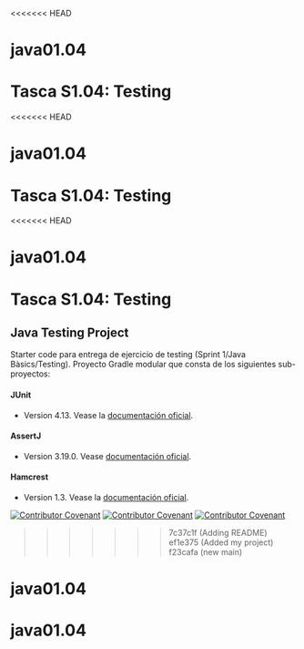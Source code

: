 <<<<<<< HEAD
# java01.04
Tasca S1.04: Testing
=======
<<<<<<< HEAD
# java01.04
Tasca S1.04: Testing
=======
<<<<<<< HEAD
# java01.04
Tasca S1.04: Testing
=======


## Java Testing Project

Starter code para entrega de ejercicio de testing (Sprint 1/Java Bàsics/Testing).
Proyecto Gradle modular que consta de los siguientes sub-proyectos:
#### JUnit
* Version 4.13. Vease la [documentación oficial](https://junit.org/junit4/).
#### AssertJ
* Version 3.19.0. Vease [documentación oficial](https://assertj.github.io/doc/).
#### Hamcrest
* Version 1.3. Vease la [documentación oficial](http://hamcrest.org/JavaHamcrest/).



[![Contributor Covenant](https://img.shields.io/badge/Contributor%20Covenant-v2.0%20adopted-ff69b4.svg)](code_of_conduct_EN.md)
[![Contributor Covenant](https://img.shields.io/badge/Contributor%20Covenant-v2.0%20adopted-ff69b4.svg)](code_of_conduct_ES.md)
[![Contributor Covenant](https://img.shields.io/badge/Contributor%20Covenant-v2.0%20adopted-ff69b4.svg)](code_of_conduct_CA.md) 
>>>>>>> 7c37c1f (Adding README)
>>>>>>> ef1e375 (Added my project)
>>>>>>> f23cafa (new main)
# java01.04
# java01.04
